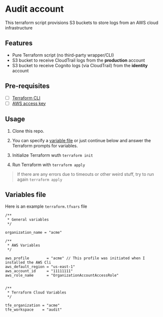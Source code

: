 # Audit account

This terraform script provisions S3 buckets to store logs from an AWS cloud infrastructure

## Features

- Pure Terraform script (no third-party wrapper/CLI)
- S3 bucket to receive CloudTrail logs from the **production** account
- S3 bucket to receive Cognito logs (via CloudTrail) from the **identity** account

## Pre-requisites

- [ ] [Terraform CLI](https://learn.hashicorp.com/terraform/getting-started/install.html)
- [ ] [AWS access key](https://console.aws.amazon.com/iam/home#/security_credentials)

## Usage

1. Clone this repo.

2. You can specify a [variable file](#variables-file) or just continue below and answer the Terraform prompts for variables.

3. Initialize Terraform wuth `terraform init`

4. Run Terraform with `terraform apply`

> If there are any errors due to timeouts or other weird stuff, try to run again `terraform apply`

## Variables file

Here is an example `terraform.tfvars` file

```hcl
/**
 * General variables
 */

organization_name = "acme"

/**
 * AWS Variables
 */

aws_profile        = "acme" // This profile was initiated when I installed the AWS Cli
aws_default_region = "us-east-1"
aws_account_id     = "11111111"
aws_role_name      = "OrganizationAccountAccessRole"


/**
 * Terraform Cloud Variables
 */

tfe_organization = "acme"
tfe_workspace    = "audit"
```
